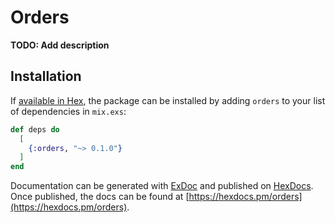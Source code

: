 # Orders

**TODO: Add description**

## Installation

If [available in Hex](https://hex.pm/docs/publish), the package can be installed
by adding `orders` to your list of dependencies in `mix.exs`:

```elixir
def deps do
  [
    {:orders, "~> 0.1.0"}
  ]
end
```

Documentation can be generated with [ExDoc](https://github.com/elixir-lang/ex_doc)
and published on [HexDocs](https://hexdocs.pm). Once published, the docs can
be found at [https://hexdocs.pm/orders](https://hexdocs.pm/orders).

